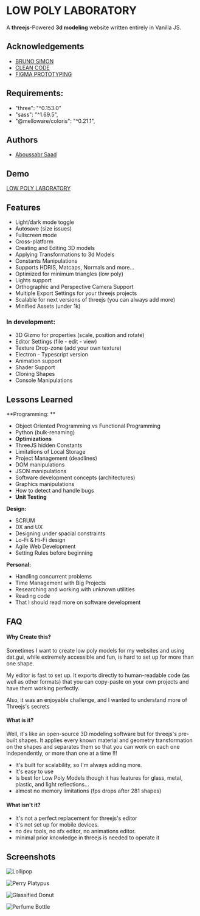 
# LOW POLY LABORATORY

A **threejs**-Powered **3d modeling** website written entirely in Vanilla JS.



## Acknowledgements

 - [BRUNO SIMON](https://threejs-journey.com/)
 - [CLEAN CODE](https://www.amazon.com/Clean-Code-Handbook-Software-Craftsmanship/dp/0132350882)
 - [FIGMA PROTOTYPING](https://www.amazon.com/Designing-Prototyping-Interfaces-Figma-interactive/dp/180056418X)
 
## Requirements:

- "three": "^0.153.0"
- "sass": "^1.69.5",
- "@melloware/coloris": "^0.21.1",

## Authors

- [Aboussabr Saad](https://www.github.com/Ssenseii)


## Demo

[LOW POLY LABORATORY](https://www.youtube.com/)


## Features

- Light/dark mode toggle
- ~~Autosave~~ (size issues)
- Fullscreen mode
- Cross-platform
- Creating and Editing 3D models
- Applying Transformations to 3d Models
- Constants Manipulations
- Supports HDRIS, Matcaps, Normals and more...
- Optimized for minimum triangles (low poly)
- Lights support
- Orthographic and Perspective Camera Support
- Multiple Export Settings for your threejs projects
- Scalable for next versions of threejs (you can always add more)
- Minified Assets (under 1k)

### In development: 

- 3D Gizmo for properties (scale, position and rotate)
- Editor Settings (file - edit - view)
- Texture Drop-zone (add your own texture)  
- Electron - Typescript version
- Animation support
- Shader Support
- Cloning Shapes
- Console Manipulations


## Lessons Learned

**Programming: **

- Object Oriented Programming vs Functional Programming
- Python (bulk-renaming)
- **Optimizations**
- ThreeJS hidden Constants
- Limitations of Local Storage
- Project Management (deadlines)
- DOM manipulations
- JSON manipulations
- Software development concepts (architectures)
- Graphics manipulations
- How to detect and handle bugs
- **Unit Testing** 


**Design:**
- SCRUM
- DX and UX
- Designing under spacial constraints
- Lo-Fi & Hi-Fi design
- Agile Web Development
- Setting Rules before beginning


**Personal:**
- Handling concurrent problems
- Time Management with Big Projects
- Researching and working with unknown utilities
- Reading code
- That I should read more on software development

## FAQ

#### Why Create this?

Sometimes I want to create low poly models for my websites and using dat.gui, while extremely accessible and fun, is hard to set up for more than one shape.

My editor is fast to set up. It exports directly to human-readable code (as well as other formats) that you can copy-paste on your own projects and have them working perfectly.

Also, it was an enjoyable challenge, and I wanted to understand more of Threejs's secrets 

#### What is it?

Well, it's like an open-source 3D modeling  software but for threejs's pre-built shapes. It applies every known material and geometry transformation on the shapes and separates them so that you can work on each one independently, or more than one at a time !!!

- It's built for scalability, so I'm always adding more.
- It's easy to use 
- Is best for Low Poly Models though it has features for glass, metal, plastic, and light reflections...
- almost no memory limitations (fps drops after 281 shapes) 

#### What isn't it?

- It's not a perfect replacement for threejs's editor
- it's not set up for mobile devices.
- no dev tools, no sfx editor, no animations editor.
- minimal prior knowledge in threejs is needed to operate it  


## Screenshots

![Lollipop](https://i.ibb.co/p2sbBrh/Lollipop.png")

![Perry Platypus](https://i.ibb.co/FVtj1g8/perry-platipus.png")

![Glassified Donut](https://i.ibb.co/Qd4vp5V/Spacial-Donut.png")

![Perfume Bottle](https://i.ibb.co/c3mT9MH/perfume-bottle.png")
